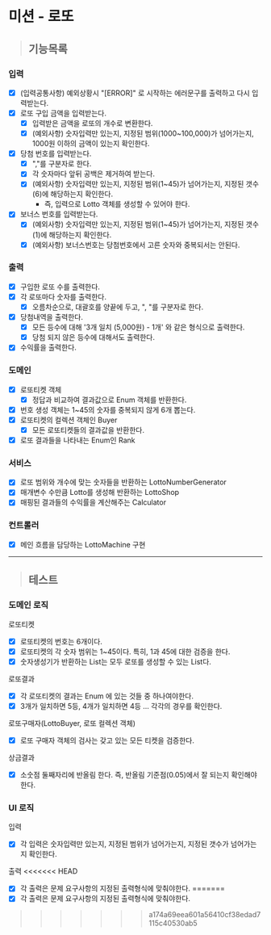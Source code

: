 # 미션 - 로또

>## 기능목록

### 입력
 - [x] (입력공통사항) 예외상황시 "[ERROR]" 로 시작하는 에러문구를 출력하고 다시 입력받는다.
 - [x] 로또 구입 금액을 입력받는다.
   - [x] 입력받은 금액을 로또의 개수로 변환한다.
   - [x] (예외사항) 숫자입력만 있는지, 지정된 범위(1000~100,000)가 넘어가는지, 1000원 이하의 금액이 있는지 확인한다. 
 - [x] 당첨 번호를 입력받는다.
   - [x] ","를 구분자로 한다.
   - [x] 각 숫자마다 앞뒤 공백은 제거하여 받는다.
   - [x] (예외사항) 숫자입력만 있는지, 지정된 범위(1~45)가 넘어가는지, 지정된 갯수(6)에 해당하는지 확인한다.
      - 즉, 입력으로 Lotto 객체를 생성할 수 있어야 한다.
 - [x] 보너스 번호를 입력받는다.
   - [x] (예외사항) 숫자입력만 있는지, 지정된 범위(1~45)가 넘어가는지, 지정된 갯수(1)에 해당하는지 확인한다.
   - [x] (예외사항) 보너스번호는 당첨번호에서 고른 숫자와 중복되서는 안된다.

### 출력
 - [x] 구입한 로또 수를 출력한다.
 - [x] 각 로또마다 숫자를 출력한다.
   - [x] 오름차순으로, 대괄호를 양끝에 두고, ", "를 구분자로 한다.
 - [x] 당첨내역을 출력한다.
   - [x] 모든 등수에 대해 '3개 일치 (5,000원) - 1개' 와 같은 형식으로 출력한다.
   - [x] 당첨 되지 않은 등수에 대해서도 출력한다.
 - [x] 수익률을 출력한다.

### 도메인
 - [x] 로또티켓 객체
   - [x] 정답과 비교하여 결과값으로 Enum 객체를 반환한다.
 - [x] 번호 생성 객체는 1~45의 숫자를 중복되지 않게 6개 뽑는다.
 - [x] 로또티켓의 컬렉션 객체인 Buyer
   - [x] 모든 로또티켓들의 결과값을 반환한다.
 - [x] 로또 결과들을 나타내는 Enum인 Rank

### 서비스
 - [x] 로또 범위와 개수에 맞는 숫자들을 반환하는 LottoNumberGenerator
 - [x] 매개변수 수만큼 Lotto를 생성해 반환하는 LottoShop
 - [x] 매핑된 결과들의 수익률을 계산해주는 Calculator

### 컨트롤러
 - [x] 메인 흐름을 담당하는 LottoMachine 구현

---
>## 테스트
### 도메인 로직 

로또티켓
 - [x] 로또티켓의 번호는 6개이다.
 - [x] 로또티켓의 각 숫자 범위는 1~45이다. 특히, 1과 45에 대한 검증을 한다.
 - [x] 숫자생성기가 반환하는 List는 모두 로또를 생성할 수 있는 List다.

로또결과
 - [x] 각 로또티켓의 결과는 Enum 에 있는 것들 중 하나여야한다.
 - [x] 3개가 일치하면 5등, 4개가 일치하면 4등 ... 각각의 경우를 확인한다.

로또구매자(LottoBuyer, 로또 컬렉션 객체)
 - [x] 로또 구매자 객체의 검사는 갖고 있는 모든 티켓을 검증한다.

상금결과
 - [x] 소숫점 둘째자리에 반올림 한다. 즉, 반올림 기준점(0.05)에서 잘 되는지 확인해야한다.

### UI 로직
입력
 - [x] 각 입력은 숫자입력만 있는지, 지정된 범위가 넘어가는지, 지정된 갯수가 넘어가는지 확인한다.

출력
<<<<<<< HEAD
 - [x] 각 출력은 문제 요구사항의 지정된 출력형식에 맞춰야한다.
=======
 - [x] 각 출력은 문제 요구사항의 지정된 출력형식에 맞춰야한다.

>>>>>>> a174a69eea601a56410cf38edad7115c40530ab5
